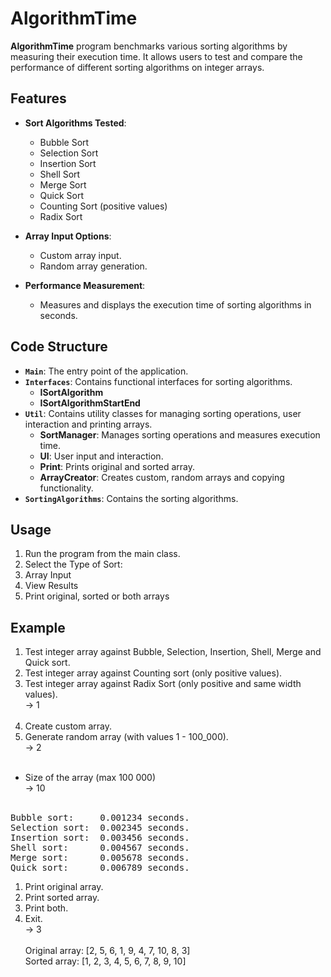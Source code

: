 # AlgorithmTime

**AlgorithmTime** program benchmarks various sorting algorithms by measuring their execution time. It allows users to test and compare the performance of different sorting algorithms on integer arrays.

## Features

- **Sort Algorithms Tested**:
  - Bubble Sort
  - Selection Sort
  - Insertion Sort
  - Shell Sort
  - Merge Sort
  - Quick Sort
  - Counting Sort (positive values)
  - Radix Sort

- **Array Input Options**:
  - Custom array input.
  - Random array generation.

- **Performance Measurement**:
  - Measures and displays the execution time of sorting algorithms in seconds.

## Code Structure

- **`Main`**: The entry point of the application.
- **`Interfaces`**: Contains functional interfaces for sorting algorithms.
  - **ISortAlgorithm**
  - **ISortAlgorithmStartEnd**
- **`Util`**: Contains utility classes for managing sorting operations, user interaction and printing arrays.
  - **SortManager**: Manages sorting operations and measures execution time.
  - **UI**: User input and interaction.
  - **Print**: Prints original and sorted array.
  - **ArrayCreator**: Creates custom, random arrays and copying functionality.
- **`SortingAlgorithms`**: Contains the sorting algorithms.

## Usage

1. Run the program from the main class.
2. Select the Type of Sort:
3. Array Input
4. View Results
5. Print original, sorted or both arrays

## Example

1. Test integer array against Bubble, Selection, Insertion, Shell, Merge and Quick sort.
2. Test integer array against Counting sort (only positive values).
3. Test integer array against Radix Sort (only positive and same width values).  
-> 1  
&nbsp;
1. Create custom array.
2. Generate random array (with values 1 - 100_000).  
-> 2  
&nbsp;
- Size of the array (max 100 000)  
-> 10  
&nbsp;  
<pre>
Bubble sort:     0.001234 seconds.  
Selection sort:  0.002345 seconds.  
Insertion sort:  0.003456 seconds.  
Shell sort:      0.004567 seconds.  
Merge sort:      0.005678 seconds.  
Quick sort:      0.006789 seconds.  
</pre>
1. Print original array.
2. Print sorted array.
3. Print both.
4. Exit.  
-> 3  
&nbsp;  
Original array: [2, 5, 6, 1, 9, 4, 7, 10, 8, 3]  
Sorted array: [1, 2, 3, 4, 5, 6, 7, 8, 9, 10]